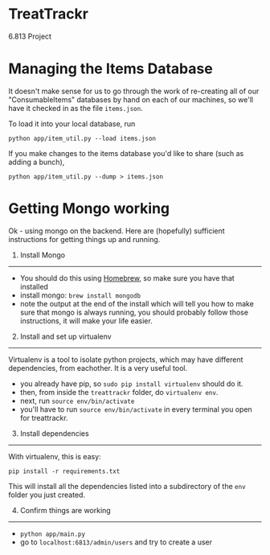 TreatTrackr
========

6.813 Project


Managing the Items Database
==================

It doesn't make sense for us to go through the work of re-creating all of
our "ConsumableItems" databases by hand on each of our machines,
so we'll have it checked in as the file `items.json`.

To load it into your local database, run

`python app/item_util.py --load items.json`

If you make changes to the items database you'd like to share (such as adding a bunch),

`python app/item_util.py --dump > items.json`


Getting Mongo working
===================

Ok - using mongo on the backend. Here are (hopefully) sufficient instructions
for getting things up and running.

1. Install Mongo
------------------

 - You should do this using [Homebrew](http://brew.sh/), so make sure you have that installed
 - install mongo: `brew install mongodb`
 - note the output at the end of the install which will tell you how to make sure that 
   mongo is always running, you should probably follow those instructions, it will
   make your life easier.

2. Install and set up virtualenv
--------------------

Virtualenv is a tool to isolate python projects, which may have different dependencies,
from eachother. It is a very useful tool.

 - you already have pip, so `sudo pip install virtualenv` should do it.
 - then, from inside the `treattrackr` folder, do `virtualenv env`.
 - next, run `source env/bin/activate`
 - you'll have to run `source env/bin/activate` in every terminal you open for treattrackr.

3. Install dependencies
-------------------------

With virtualenv, this is easy:

`pip install -r requirements.txt`

This will install all the dependencies listed into a subdirectory of the `env` folder you just created.

4. Confirm things are working
------------------------

 - `python app/main.py`
 - go to `localhost:6813/admin/users` and try to create a user

